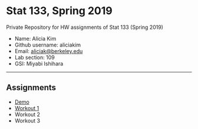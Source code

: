 # Stat 133, Spring 2019

Private Repository for HW assignments of Stat 133 (Spring 2019)

- Name: Alicia Kim
- Github username: aliciakim
- Email: aliciak@berkeley.edu
- Lab section: 109
- GSI: Miyabi Ishihara 

-----

## Assignments

- [Demo](demo)
- [Workout 1](workout1)
- Workout 2
- Workout 3


